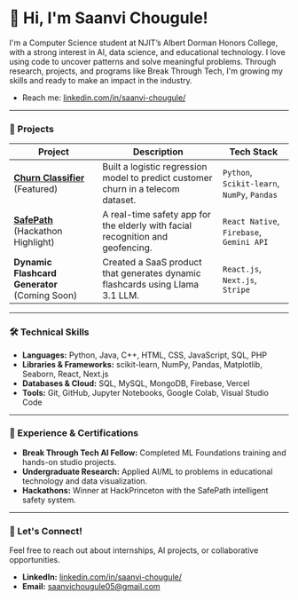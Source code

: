 # 👋 Hi, I'm Saanvi Chougule!

I'm a Computer Science student at NJIT’s Albert Dorman Honors College, with a strong interest in AI, data science, and educational technology. I love using code to uncover patterns and solve meaningful problems. Through research, projects, and programs like Break Through Tech, I'm growing my skills and ready to make an impact in the industry.

* Reach me: [linkedin.com/in/saanvi-chougule/](https://www.linkedin.com/in/saanvi-chougule/)

---

### 🚀 Projects

| Project                                                                             | Description                                                                  | Tech Stack                                     |
| ----------------------------------------------------------------------------------- | ---------------------------------------------------------------------------- | ---------------------------------------------- |
| [**Churn Classifier**](https://github.com/saanvic16/My-Cornell-Portfolio) (Featured) | Built a logistic regression model to predict customer churn in a telecom dataset. | `Python`, `Scikit-learn`, `NumPy`, `Pandas` |
| [**SafePath**](https://github.com/saanvic16/HackPrinceton) (Hackathon Highlight)          | A real-time safety app for the elderly with facial recognition and geofencing.   | `React Native`, `Firebase`, `Gemini API`       |
| **Dynamic Flashcard Generator** (Coming Soon)                                        | Created a SaaS product that generates dynamic flashcards using Llama 3.1 LLM.  | `React.js`, `Next.js`, `Stripe`                |

---

### 🛠 Technical Skills

- **Languages:** Python, Java, C++, HTML, CSS, JavaScript, SQL, PHP
- **Libraries & Frameworks:** scikit-learn, NumPy, Pandas, Matplotlib, Seaborn, React, Next.js
- **Databases & Cloud:** SQL, MySQL, MongoDB, Firebase, Vercel
- **Tools:** Git, GitHub, Jupyter Notebooks, Google Colab, Visual Studio Code

---

### 🧠 Experience & Certifications

- **Break Through Tech AI Fellow:** Completed ML Foundations training and hands-on studio projects.
- **Undergraduate Research:** Applied AI/ML to problems in educational technology and data visualization.
- **Hackathons:** Winner at HackPrinceton with the SafePath intelligent safety system.

---

### 💬 Let's Connect!

Feel free to reach out about internships, AI projects, or collaborative opportunities.

- **LinkedIn:** [linkedin.com/in/saanvi-chougule/](https://www.linkedin.com/in/saanvi-chougule/)
- **Email:** saanvichougule05@gmail.com
